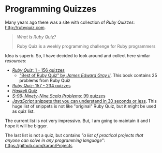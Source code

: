 # Programming Quizzes

Many years ago there was a site with collection of *Ruby Quizzes*: http://rubyquiz.com.

>*What Is Ruby Quiz?*
>
>Ruby Quiz is a weekly programming challenge for Ruby programmers

Idea is superb. So, I have decided to look around and collect here similar _resources_:

- [*Ruby Quiz*: 1 - 156 quizzes](http://rubyquiz.com)
  - ["Best of Ruby Quiz" by _James Edward Gray II_](https://pragprog.com/titles/fr_quiz/index.html). This book contains 25 problems from Ruby Quiz
- [*Ruby Quiz*: 157 - 234 quizzes](http://rubyquiz.strd6.com)
- [*Haskell* Quiz](https://wiki.haskell.org/Haskell_Quiz)
- [*S-99: Ninety-Nine Scala Problems*: 99 quizzes](http://aperiodic.net/phil/scala/s-99)
- [*JavaScript* snippets that you can understand in 30 seconds or less](https://30secondsofcode.org).
This huge list of snippets is not like "original" Ruby Quiz, but it might be used as quiz list.

The current list is not very impressive. But, I am going to maintain it and I hope it will be bigger.

The last list is not a quiz, but contains _"a list of practical projects that anyone can solve in any programming language"_: https://github.com/karan/Projects
